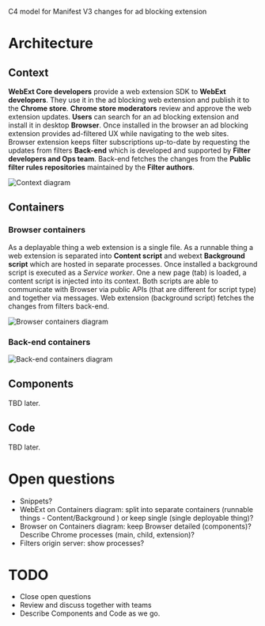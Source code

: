 C4 model for Manifest V3 changes for ad blocking extension

# Architecture

## Context

**WebExt Core developers** provide a web extension SDK to **WebExt developers**. They use it in the ad blocking web extension and publish it to the **Chrome store**. **Chrome store moderators** review and approve the web extension updates. **Users** can search for an ad blocking extension and install it in desktop **Browser**. Once installed in the browser an ad blocking extension provides ad-filtered UX while navigating to the web sites. Browser extension keeps filter subscriptions up-to-date by requesting the updates from filters **Back-end** which is developed and supported by **Filter developers and Ops team**. Back-end fetches the changes from the **Public filter rules repositories** maintained by the **Filter authors**.

![Context diagram](https://www.plantuml.com/plantuml/proxy?cache=no&src=https://raw.githubusercontent.com/4ntoine/mv3_spec_c4/master/context.txt)

## Containers

### Browser containers

As a deplayable thing a web extension is a single file. As a runnable thing a web extension is separated into **Content script** and webext **Background script** which are hosted in separate processes. Once installed a background script is executed as a *Service worker*. One a new page (tab) is loaded, a content script is injected into its context. Both scripts are able to communicate with Browser via public APIs (that are different for script type) and together via messages. Web extension (background script) fetches the changes from filters back-end.

![Browser containers diagram](https://www.plantuml.com/plantuml/proxy?cache=no&src=https://raw.githubusercontent.com/4ntoine/mv3_spec_c4/master/containers_browser.txt)

### Back-end containers

![Back-end containers diagram](https://www.plantuml.com/plantuml/proxy?cache=no&src=https://raw.githubusercontent.com/4ntoine/mv3_spec_c4/master/containers_backend.txt)

## Components

TBD later.

## Code

TBD later.

# Open questions

* Snippets?
* WebExt on Containers diagram: split into separate containers (runnable things - Content/Background ) or keep single (single deployable thing)?
* Browser on Containers diagram: keep Browser detailed (components)? Describe Chrome processes (main, child, extension)?
* Filters origin server: show processes?

# TODO

* Close open questions
* Review and discuss together with teams
* Describe Components and Code as we go.